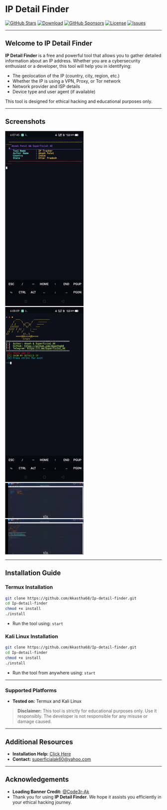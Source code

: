 # IP Detail Finder

[![GitHub Stars](https://img.shields.io/github/stars/Akastha68/Ip-detail-finder)](https://github.com/Akastha68/Ip-detail-finder/)
[![Download](https://img.shields.io/npm/dt/Ip-detail-finder.svg)](https://github.com/Akastha68/Ip-detail-finder)
[![GitHub Sponsors](https://img.shields.io/github/sponsors/Akastha68)](https://github.com/Akastha68/Ip-detail-finder)
[![License](https://img.shields.io/npm/l/truecallerjs.svg)](https://github.com/Akastha68/Ip-detail-finder/blob/main/LICENSE)
[![Issues](https://img.shields.io/github/issues/Akastha68/Ip-detail-finder)](https://github.com/Akastha68/Ip-detail-finder/issues)

---

## Welcome to IP Detail Finder

**IP Detail Finder** is a free and powerful tool that allows you to gather detailed information about an IP address. Whether you are a cybersecurity enthusiast or a developer, this tool will help you in identifying:

- The geolocation of the IP (country, city, region, etc.)
- Whether the IP is using a VPN, Proxy, or Tor network
- Network provider and ISP details
- Device type and user agent (if available)

This tool is designed for ethical hacking and educational purposes only.

---

## Screenshots

<img src="https://raw.githubusercontent.com/Akastha68/Ip-detail-finder/main/1.jpg" height="50%" width="50%">
<img src="https://raw.githubusercontent.com/Akastha68/Ip-detail-finder/main/2.jpg" height="50%" width="50%">
<img src="https://github.com/Akastha68/Ip-detail-finder/blob/542e6c0b9274e53d43c0e800b0357cacf8df54a0/3.jpg" height="50%" width="50%">
<img src="https://github.com/Akastha68/Ip-detail-finder/blob/542e6c0b9274e53d43c0e800b0357cacf8df54a0/4.jpg" height="50%" width="50%">

---

## Installation Guide

### Termux Installation

```bash
git clone https://github.com/Akastha68/Ip-detail-finder.git
cd Ip-detail-finder
chmod +x install
./install
```

- Run the tool using: `start`

### Kali Linux Installation

```bash
git clone https://github.com/Akastha68/Ip-detail-finder.git
cd Ip-detail-finder
chmod +x install
./install
```

- Run the tool from anywhere using: `start`

---

### Supported Platforms

- **Tested on:** Termux and Kali Linux

> **Disclaimer:** This tool is strictly for educational purposes only. Use it responsibly. The developer is not responsible for any misuse or damage caused.

---

## Additional Resources

- **Installation Help:** [Click Here](https://www.superficialak.line.pm/tool/ip)
- **Contact:** superficialak60@yahoo.com

---

## Acknowledgements

- **Loading Banner Credit:** [@Code3r-Ak](https://github.com/Code3r-Ak)
- Thank you for using **IP Detail Finder**. We hope it assists you efficiently in your ethical hacking journey.
